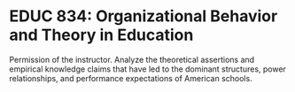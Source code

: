 # EDUC 834: Organizational Behavior and Theory in Education

Permission of the instructor. Analyze the theoretical assertions and empirical knowledge claims that have led to the dominant structures, power relationships, and performance expectations of American schools.